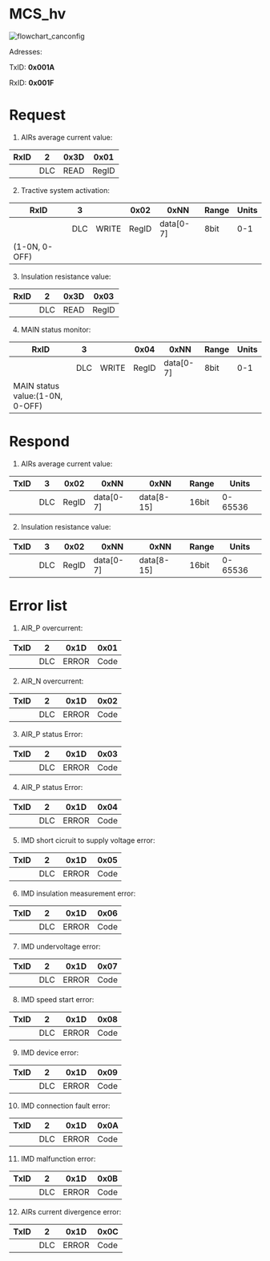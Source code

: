 # MCS_hv

![flowchart_canconfig](can_config.png)

Adresses:

TxID: **0x001A**

RxID: **0x001F**


# Request
1) AIRs average current value:

|RxID  |2      |0x3D   |0x01   |
|------|-------|-------|-------|
|      |DLC    |READ   |RegID  |

2) Tractive system activation:

|RxID            |3      |       |0x02   |0xNN       |Range |Units|
|----------------|-------|-------|-------|-----------|------|-----|
|                |DLC    |WRITE  |RegID  |data[0-7]  |8bit  |0-1  |
|(1-0N, 0-OFF)   |       |       |       |           |      |     |

3) Insulation resistance value:

|RxID  |2      |0x3D   |0x03   |
|------|-------|-------|-------|
|      |DLC    |READ   |RegID  |

4) MAIN status monitor:

|RxID                           |3      |       |0x04   |0xNN       |Range |Units|
|-------------------------------|-------|-------|-------|-----------|------|-----|
|                               |DLC    |WRITE  |RegID  |data[0-7]  |8bit  |0-1  |
|MAIN status value:(1-0N, 0-OFF)|       |       |       |           |      |     |

# Respond
1) AIRs average current value:

|TxID  |3      |0x02   |0xNN      |0xNN       |Range |Units    |
|------|-------|-------|----------|-----------|------|---------|
|      |DLC    |RegID  |data[0-7] |data[8-15] |16bit |0-65536  |

2) Insulation resistance value:

|TxID  |3      |0x02   |0xNN      |0xNN       |Range |Units    |
|------|-------|-------|----------|-----------|------|---------|
|      |DLC    |RegID  |data[0-7] |data[8-15] |16bit |0-65536  |

# Error list
1) AIR_P overcurrent:

|TxID  |2      |0x1D   |0x01   |
|------|-------|-------|-------|
|      |DLC    |ERROR  |Code   |

2) AIR_N overcurrent:

|TxID  |2      |0x1D   |0x02   |
|------|-------|-------|-------|
|      |DLC    |ERROR  |Code   |

3) AIR_P status Error:

|TxID  |2      |0x1D   |0x03   |
|------|-------|-------|-------|
|      |DLC    |ERROR  |Code   |

4) AIR_P status Error:

|TxID  |2      |0x1D   |0x04   |
|------|-------|-------|-------|
|      |DLC    |ERROR  |Code   |

5) IMD short cicruit to supply voltage error:

|TxID  |2      |0x1D   |0x05   |
|------|-------|-------|-------|
|      |DLC    |ERROR  |Code   |

6) IMD insulation measurement error:

|TxID  |2      |0x1D   |0x06   |
|------|-------|-------|-------|
|      |DLC    |ERROR  |Code   |

7) IMD undervoltage error:

|TxID  |2      |0x1D   |0x07   |
|------|-------|-------|-------|
|      |DLC    |ERROR  |Code   |

8) IMD speed start error:

|TxID  |2      |0x1D   |0x08   |
|------|-------|-------|-------|
|      |DLC    |ERROR  |Code   |

9) IMD device error:

|TxID  |2      |0x1D   |0x09   |
|------|-------|-------|-------|
|      |DLC    |ERROR  |Code   |

10) IMD connection fault error:

|TxID  |2      |0x1D   |0x0A   |
|------|-------|-------|-------|
|      |DLC    |ERROR  |Code   |

11) IMD malfunction error:

|TxID  |2      |0x1D   |0x0B   |
|------|-------|-------|-------|
|      |DLC    |ERROR  |Code   |

12) AIRs current divergence error:

|TxID  |2      |0x1D   |0x0C   |
|------|-------|-------|-------|
|      |DLC    |ERROR  |Code   |
